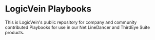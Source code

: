# LogicVein Playbooks

This is LogicVein's public repository for company and community contributed Playbooks for use in our Net LineDancer and ThirdEye Suite products.
